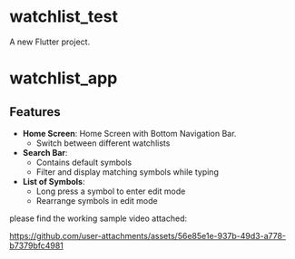 # watchlist_test

A new Flutter project.

# watchlist_app


## Features

- **Home Screen**: Home Screen with Bottom Navigation Bar.
    - Switch between different watchlists
- **Search Bar**:
    - Contains default symbols
    - Filter and display matching symbols while typing
- **List of Symbols**:
    - Long press a symbol to enter edit mode
    - Rearrange symbols in edit mode

please find the working sample video attached:

https://github.com/user-attachments/assets/56e85e1e-937b-49d3-a778-b7379bfc4981

